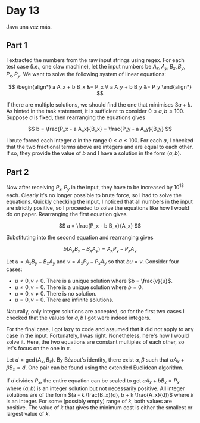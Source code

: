 # Day 13

Java una vez más.

## Part 1

I extracted the numbers from the raw input strings using regex. For each test case (i.e., one claw machine), let the input numbers be $`A_x, A_y, B_x, B_y, P_x, P_y`$. We want to solve the following system of linear equations:

$$
\begin{align*}
a A_x + b B_x &= P_x \\
a A_y + b B_y &= P_y
\end{align*}
$$

If there are multiple solutions, we should find the one that minimises $`3a+b`$. As hinted in the task statement, it is sufficient to consider $`0 \leq a,b \leq 100`$. Suppose $`a`$ is fixed, then rearranging the equations gives

$$
b = \frac{P_x - a A_x}{B_x} = \frac{P_y - a A_y}{B_y}
$$

I brute forced each integer $`a`$ in the range $`0 \leq a \leq 100`$. For each $`a`$, I checked that the two fractional terms above are integers and are equal to each other. If so, they provide the value of $`b`$ and I have a solution in the form $`(a,b)`$.

## Part 2

Now after receiving $`P_x, P_y`$ in the input, they have to be increased by $`10^{13}`$ each. Clearly it's no longer possible to brute force, so I had to solve the equations. Quickly checking the input, I noticed that all numbers in the input are strictly positive, so I proceeded to solve the equations like how I would do on paper. Rearranging the first equation gives

$$
a = \frac{P_x - b B_x}{A_x}
$$

Substituting into the second equation and rearranging gives

$$
b (A_x B_y - B_x A_y) = A_x P_y - P_x A_y
$$

Let $`u = A_x B_y - B_x A_y`$ and $`v = A_x P_y - P_x A_y`$ so that $`bu = v`$. Consider four cases:

* $`u \neq 0, v \neq 0`$. There is a unique solution where $`b = \frac{v}{u}`$.
* $`u \neq 0, v = 0`$. There is a unique solution where $`b = 0`$.
* $`u = 0, v \neq 0`$. There is no solution.
* $`u = 0, v = 0`$. There are infinite solutions.

Naturally, only integer solutions are accepted, so for the first two cases I checked that the values for $`a,b`$ I got were indeed integers. 

For the final case, I got lazy to code and assumed that it did not apply to any case in the input. Fortunately, I was right. Nonetheless, here's how I would solve it. Here, the two equations are constant multiples of each other, so let's focus on the one in $`x`$.

Let $`d = \gcd (A_x, B_x)`$. By Bézout's identity, there exist $`\alpha,\beta`$ such that $`\alpha A_x + \beta B_x = d`$. One pair can be found using the extended Euclidean algorithm.

If $`d`$ divides $`P_x`$, the entire equation can be scaled to get $`a A_x + b B_x = P_x`$ where $`(a,b)`$ is an integer solution but not necessarily positive. All integer solutions are of the form $`(a - k \frac{B_x}{d}, b + k \frac{A_x}{d})`$ where $k$ is an integer. For some (possibly empty) range of $`k`$, both values are positive. The value of $`k`$ that gives the minimum cost is either the smallest or largest value of $`k`$.